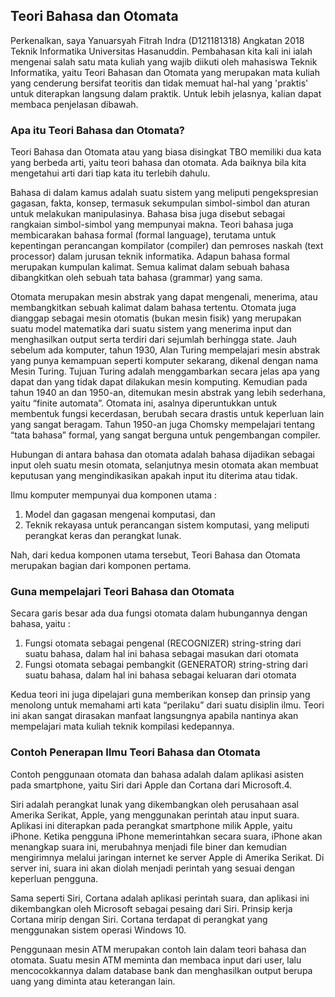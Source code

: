 ## Teori Bahasa dan Otomata

Perkenalkan, saya Yanuarsyah Fitrah Indra (D121181318) Angkatan 2018 Teknik Informatika Universitas Hasanuddin. Pembahasan kita kali ini ialah mengenai salah satu mata kuliah yang wajib diikuti oleh mahasiswa Teknik Informatika, yaitu Teori Bahasan dan Otomata yang merupakan mata kuliah yang cenderung bersifat teoritis dan tidak memuat hal-hal yang 'praktis' untuk diterapkan langsung dalam praktik. Untuk lebih jelasnya, kalian dapat membaca penjelasan dibawah.

### Apa itu Teori Bahasa dan Otomata?

Teori Bahasa dan Otomata atau yang biasa disingkat TBO memiliki dua kata yang berbeda arti, yaitu teori bahasa dan otomata. Ada baiknya bila kita mengetahui arti dari tiap kata itu terlebih dahulu.

Bahasa di dalam kamus adalah suatu sistem yang meliputi pengekspresian gagasan, fakta, konsep, termasuk sekumpulan simbol-simbol dan aturan untuk melakukan manipulasinya. Bahasa bisa juga disebut sebagai rangkaian simbol-simbol yang mempunyai makna. Teori bahasa juga membicarakan bahasa formal (formal language), terutama untuk kepentingan perancangan kompilator (compiler) dan pemroses naskah (text processor) dalam jurusan teknik informatika. Adapun bahasa formal merupakan kumpulan kalimat. Semua kalimat dalam sebuah bahasa dibangkitkan oleh sebuah tata bahasa (grammar) yang sama. 

Otomata merupakan mesin abstrak yang dapat mengenali, menerima, atau membangkitkan sebuah kalimat dalam bahasa tertentu. Otomata juga dianggap sebagai mesin otomatis (bukan mesin fisik) yang merupakan suatu model matematika dari suatu sistem yang menerima input dan menghasilkan output serta terdiri dari sejumlah berhingga state. Jauh sebelum ada komputer, tahun 1930, Alan Turing mempelajari mesin abstrak yang punya kemampuan seperti komputer sekarang, dikenal dengan nama Mesin Turing. Tujuan Turing adalah menggambarkan secara jelas apa yang dapat dan yang tidak dapat dilakukan mesin komputing.  Kemudian pada tahun 1940 an dan 1950-an, ditemukan mesin abstrak yang lebih sederhana, yaitu “finite automata”. Otomata ini, asalnya diperuntukkan untuk membentuk fungsi kecerdasan, berubah secara drastis untuk keperluan lain yang sangat beragam. Tahun 1950-an juga Chomsky mempelajari tentang “tata bahasa” formal, yang sangat berguna untuk pengembangan compiler.

Hubungan di antara bahasa dan otomata adalah bahasa dijadikan sebagai input oleh suatu mesin otomata, selanjutnya mesin otomata akan membuat keputusan yang mengindikasikan apakah input itu diterima atau tidak.

Ilmu komputer mempunyai dua komponen utama :
1. Model dan gagasan mengenai komputasi, dan 
2. Teknik rekayasa untuk perancangan sistem komputasi, yang meliputi perangkat keras dan perangkat lunak. 

Nah, dari kedua komponen utama tersebut, Teori Bahasa dan Otomata merupakan bagian dari komponen pertama.


### Guna mempelajari Teori Bahasa dan Otomata

Secara garis besar ada dua fungsi otomata dalam hubungannya dengan bahasa, yaitu :
1. Fungsi otomata sebagai pengenal (RECOGNIZER) string-string dari suatu bahasa, dalam hal ini bahasa sebagai masukan dari otomata
2. Fungsi otomata sebagai pembangkit (GENERATOR) string-string dari suatu bahasa, dalam hal ini bahasa sebagai keluaran dari otomata

Kedua teori ini juga dipelajari guna memberikan konsep dan prinsip yang menolong untuk memahami arti kata “perilaku” dari suatu disiplin ilmu. Teori ini akan sangat dirasakan manfaat langsungnya apabila nantinya akan mempelajari mata kuliah teknik kompilasi kedepannya. 

### Contoh Penerapan Ilmu Teori Bahasa dan Otomata

Contoh penggunaan otomata dan bahasa adalah dalam aplikasi asisten pada smartphone, yaitu Siri dari Apple dan Cortana dari Microsoft.4.

Siri adalah perangkat lunak yang dikembangkan oleh perusahaan asal Amerika Serikat, Apple, yang menggunakan perintah atau input suara. Aplikasi ini diterapkan pada perangkat smartphone milik Apple, yaitu iPhone. Ketika pengguna iPhone memerintahkan secara suara, iPhone akan menangkap suara ini, merubahnya menjadi file biner dan kemudian mengirimnya melalui jaringan internet ke server Apple di Amerika Serikat. Di server ini, suara ini akan diolah menjadi perintah yang sesuai dengan keperluan pengguna.

Sama seperti Siri, Cortana adalah aplikasi perintah suara, dan aplikasi ini dikembangkan oleh Microsoft sebagai pesaing dari Siri. Prinsip kerja Cortana mirip dengan Siri. Cortana terdapat di perangkat yang menggunakan sistem operasi Windows 10.

Penggunaan mesin ATM merupakan contoh lain dalam teori bahasa dan otomata. Suatu mesin ATM meminta dan membaca input dari user, lalu mencocokkannya dalam database bank dan menghasilkan output berupa uang yang diminta atau keterangan lain.


